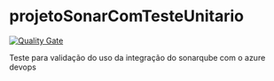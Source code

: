 # projetoSonarComTesteUnitario
[![Quality Gate](https://gandalf.stone.com.br/api/badges/gate?key=stone-payments-flavia-novoProjeto)](https://gandalf.stone.com.br/dashboard/index/stone-payments-flavia-novoProjeto)

Teste para validação do uso da integração do sonarqube com o azure devops
